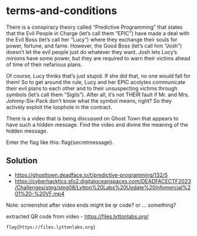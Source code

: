 # terms-and-conditions

There is a conspiracy theory called “Predictive Programming” that states that the Evil People in Charge (let’s call them “EPIC”) 
have made a deal with the Evil Boss (let’s call her “Lucy”) where they exchange their souls for power, fortune, and fame. 
However, the Good Boss (let’s call him “Josh”) doesn’t let the evil people just do whatever they want. 
Josh lets Lucy’s minions have some power, but they are required to warn their victims ahead of time of their nefarious plans.

Of course, Lucy thinks that’s just stupid. 
If she did that, no one would fall for them! So to get around the rule, Lucy and her EPIC acolytes communicate their evil 
plans to each other and to their unsuspecting victims through symbols (let’s call them “Sigils”). 
After all, it’s not THEIR fault if Mr. and Mrs. Johnny-Six-Pack don’t know what the symbol means, right? So they actively 
exploit the loophole in the contract.

There is a video that is being discussed on Ghost Town that appears to have such a hidden message. 
Find the video and divine the meaning of the hidden message.

Enter the flag like this: flag{secretmessage}.

## Solution

- https://ghosttown.deadface.io/t/predictive-programming/132/5
- https://cyberhacktics.sfo2.digitaloceanspaces.com/DEADFACECTF2023/Challenges/steg/steg08/Lytton%20Labs%20Update%20Infomercial%201%20-%20VF.mp4

Note: screenshot after video ends might be qr code? or ... something?

extracted QR code from video - https://files.lyttonlabs.org/

`flag{https://files.lyttonlabs.org}`
